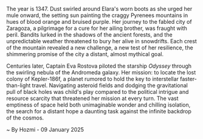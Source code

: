 
The year is 1347.  Dust swirled around Elara's worn boots as she urged her mule onward, the setting sun painting the craggy Pyrenees mountains in hues of blood orange and bruised purple.  Her journey to the fabled city of Zaragoza, a pilgrimage for a cure for her ailing brother, was fraught with peril.  Bandits lurked in the shadows of the ancient forests, and the unpredictable weather threatened to bury her alive in snowdrifts. Each crest of the mountain revealed a new challenge, a new test of her resilience, the shimmering promise of the city a distant, almost mythical goal.

Centuries later, Captain Eva Rostova piloted the starship *Odyssey* through the swirling nebula of the Andromeda galaxy.  Her mission: to locate the lost colony of Kepler-186f, a planet rumored to hold the key to interstellar faster-than-light travel.  Navigating asteroid fields and dodging the gravitational pull of black holes was child's play compared to the political intrigue and resource scarcity that threatened her mission at every turn.  The vast emptiness of space held both unimaginable wonder and chilling isolation, the search for a distant hope a daunting task against the infinite backdrop of the cosmos.

~ By Hozmi - 09 January 2025
